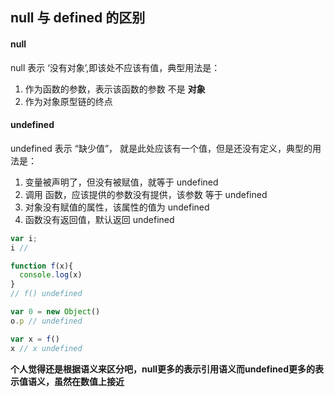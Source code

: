 ## null 与 defined 的区别



#### null

null 表示 ‘没有对象’,即该处不应该有值，典型用法是：

1. 作为函数的参数，表示该函数的参数 不是 **对象**
2. 作为对象原型链的终点



#### undefined

undefined 表示 “缺少值”， 就是此处应该有一个值，但是还没有定义，典型的用法是：

1. 变量被声明了，但没有被赋值，就等于 undefined
2. 调用 函数，应该提供的参数没有提供，该参数 等于 undefined
3. 对象没有赋值的属性，该属性的值为 undefined
4. 函数没有返回值，默认返回 undefined



```javascript
var i;
i // 

function f(x){
  console.log(x)
}
// f() undefined

var 0 = new Object()
o.p // undefined

var x = f()
x // x undefined

```

**个人觉得还是根据语义来区分吧，null更多的表示引用语义而undefined更多的表示值语义，虽然在数值上接近**